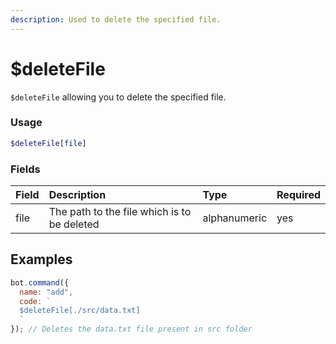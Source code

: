 ```yaml
---
description: Used to delete the specified file.
---
```


# $deleteFile

`$deleteFile` allowing you to delete the specified file.

### Usage

```php
$deleteFile[file]
```

### Fields

| Field | Description | Type | Required |
| :--- | :--- | :--- | :--- |
| file | The path to the file which is to be deleted | alphanumeric | yes |

## Examples

```javascript
bot.command({
  name: "add",
  code: `
  $deleteFile[./src/data.txt]
  `
}); // Deletes the data.txt file present in src folder
```
